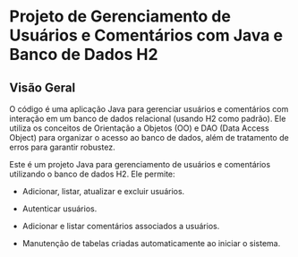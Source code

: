 # Projeto de Gerenciamento de Usuários e Comentários com Java e Banco de Dados H2

## Visão Geral
O código é uma aplicação Java para gerenciar usuários e comentários com interação em um banco de dados relacional (usando H2 como padrão). Ele utiliza os conceitos de Orientação a Objetos (OO) e DAO (Data Access Object) para organizar o acesso ao banco de dados, além de tratamento de erros para garantir robustez.

Este é um projeto Java para gerenciamento de usuários e comentários utilizando o banco de dados H2. Ele permite:

- Adicionar, listar, atualizar e excluir usuários.

- Autenticar usuários.

- Adicionar e listar comentários associados a usuários.

- Manutenção de tabelas criadas automaticamente ao iniciar o sistema.
